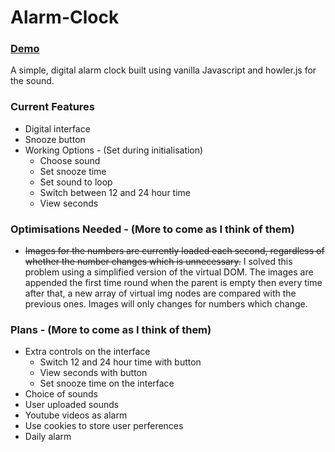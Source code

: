 # Alarm-Clock

### [Demo](https://dbuzzin.github.io/alarm-clock/)

A simple, digital alarm clock built using vanilla Javascript and howler.js for the sound.

### Current Features

* Digital interface
* Snooze button
* Working Options - (Set during initialisation)
  * Choose sound
  * Set snooze time
  * Set sound to loop
  * Switch between 12 and 24 hour time
  * View seconds

### Optimisations Needed - (More to come as I think of them)

* ~~Images for the numbers are currently loaded each second, regardless of whether the number changes which is unnecessary.~~
I solved this problem using a simplified version of the virtual DOM. The images are appended the first time round when the parent is empty then every time after that, a new array of virtual img nodes are compared with the previous ones. Images will only changes for numbers which change.


### Plans - (More to come as I think of them)

* Extra controls on the interface
  * Switch 12 and 24 hour time with button
  * View seconds with button
  * Set snooze time on the interface
* Choice of sounds
* User uploaded sounds
* Youtube videos as alarm
* Use cookies to store user perferences
* Daily alarm
